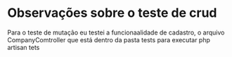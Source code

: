 # Observações sobre o teste de crud
Para o teste de mutação eu testei a funcionaalidade de cadastro, 
o arquivo CompanyComtroller que está dentro da pasta tests para executar 
php artisan tets
